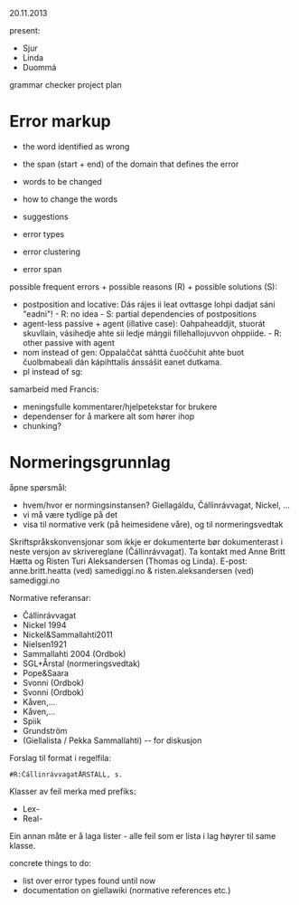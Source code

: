 20.11.2013

present:
* Sjur
* Linda
* Duommá

grammar checker project plan

# Error markup

* the word identified as wrong
* the span (start + end) of the domain that defines the error
* words to be changed
* how to change the words

* suggestions
* error types
* error clustering
* error span

possible frequent errors + possible reasons (R) + possible solutions (S):
* postposition and locative: Dás rájes ii leat ovttasge lohpi dadjat sáni "eadni"! - R: no idea - S: partial dependencies of postpositions
* agent-less passive + agent (illative case): Oahpaheaddjit, stuorát skuvllain, vásihedje ahte sii ledje máŋgii fillehallojuvvon ohppiide. - R: other passive with agent
* nom instead of gen: Oppalaččat sáhttá čuoččuhit ahte buot čuolbmabeali dán kápihttalis ánssášit eanet dutkama.
* pl instead of sg: 

samarbeid med Francis:
* meningsfulle kommentarer/hjelpetekstar for brukere
* dependenser for å markere alt som hører ihop
* chunking?

# Normeringsgrunnlag

åpne spørsmål:
* hvem/hvor er normingsinstansen? Giellagáldu, Čállinrávvagat, Nickel, ...
* vi må være tydlige på det
* visa til normative verk (på heimesidene våre), og til normeringsvedtak

Skriftspråkskonvensjonar som ikkje er dokumenterte bør dokumenterast i neste versjon av skrivereglane (Čállinrávvagat). Ta kontakt med Anne Britt Hætta og Risten Turi Aleksandersen (Thomas og Linda). E-post: anne.britt.heatta (ved) samediggi.no & risten.aleksandersen (ved) samediggi.no

Normative referansar:
* Čállinrávvagat
* Nickel 1994
* Nickel&Sammallahti2011
* Nielsen1921
* Sammallahti 2004 (Ordbok)
* SGL+Årstal (normeringsvedtak)
* Pope&Saara
* Svonni (Ordbok)
* Svonni (Ordbok)
* Kåven,...
* Kåven,...
* Spiik
* Grundström
* (Giellalista / Pekka Sammallahti) -- for diskusjon

Forslag til format i regelfila:
```
#R:ČállinrávvagatÅRSTALL, s.
```

Klasser av feil merka med prefiks:
* Lex-
* Real-

Ein annan måte er å laga lister - alle feil som er lista i lag høyrer til same klasse.

concrete things to do:
* list over error types found until now
* documentation on giellawiki (normative references etc.)
